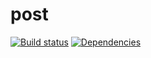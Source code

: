 # post

[![Build status][build-badge]][build-href]
[![Dependencies][deps-badge]][deps-href]


[build-badge]: https://img.shields.io/travis/scott113341/post.svg?style=flat-square
[build-href]: https://travis-ci.org/scott113341/post

[deps-badge]: https://img.shields.io/david/dev/scott113341/post.svg?style=flat-square
[deps-href]: https://david-dm.org/scott113341/post
